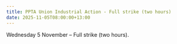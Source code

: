 ```yaml
---
title: PPTA Union Industrial Action - Full strike (two hours)
date: 2025-11-05T08:00:00+13:00
---
```

Wednesday 5 November – Full strike (two hours).
